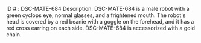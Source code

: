 ID # : DSC-MATE-684
Description: DSC-MATE-684 is a male robot with a green cyclops eye, normal glasses, and a frightened mouth. The robot's head is covered by a red beanie with a goggle on the forehead, and it has a red cross earring on each side. DSC-MATE-684 is accessorized with a gold chain.
